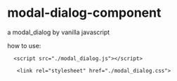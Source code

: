 # modal-dialog-component
a modal_dialog by vanilla javascript

how to use:

`   <script src="./modal_dialog.js"></script> `

`    <link rel="stylesheet" href="./modal_dialog.css"> `

